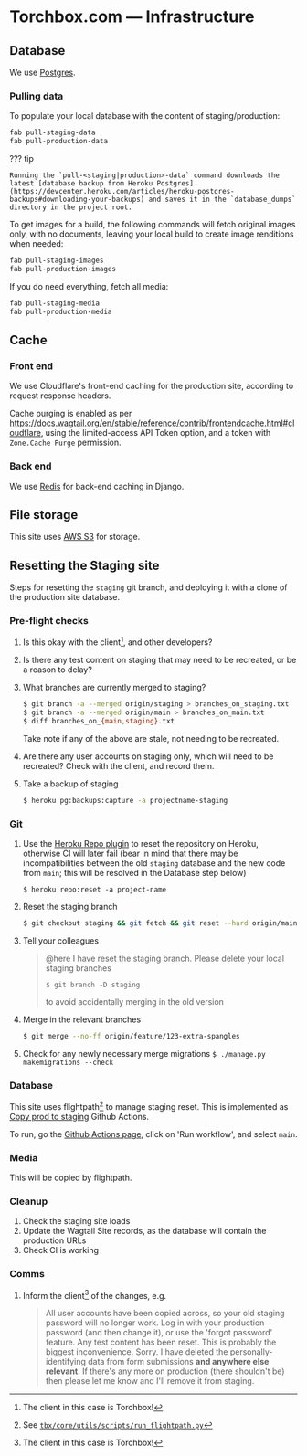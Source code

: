 # Torchbox.com — Infrastructure

## Database

We use [Postgres](https://www.postgresql.org/).

### Pulling data

To populate your local database with the content of staging/production:

```bash
fab pull-staging-data
fab pull-production-data
```

??? tip

    Running the `pull-<staging|production>-data` command downloads the latest [database backup from Heroku Postgres](https://devcenter.heroku.com/articles/heroku-postgres-backups#downloading-your-backups) and saves it in the `database_dumps` directory in the project root.

To get images for a build, the following commands will fetch original images only, with no documents, leaving your local build to create image renditions when needed:

```sh
fab pull-staging-images
fab pull-production-images
```

If you do need everything, fetch all media:

```bash
fab pull-staging-media
fab pull-production-media
```

## Cache

### Front end

We use Cloudflare's front-end caching for the production site, according to request response headers.

Cache purging is enabled as per <https://docs.wagtail.org/en/stable/reference/contrib/frontendcache.html#cloudflare>, using the limited-access API Token option, and a token with `Zone.Cache Purge` permission.

### Back end

We use [Redis](https://redis.io/) for back-end caching in Django.

## File storage

This site uses [AWS S3](https://aws.amazon.com/s3/) for storage.

## Resetting the Staging site

Steps for resetting the `staging` git branch, and deploying it with a clone of the production site database.

### Pre-flight checks

1. Is this okay with the client[^1], and other developers?
1. Is there any test content on staging that may need to be recreated, or be a reason to delay?
1. What branches are currently merged to staging?

   ```bash
   $ git branch -a --merged origin/staging > branches_on_staging.txt
   $ git branch -a --merged origin/main > branches_on_main.txt
   $ diff branches_on_{main,staging}.txt
   ```

   Take note if any of the above are stale, not needing to be recreated.

1. Are there any user accounts on staging only, which will need to be recreated? Check with the client, and record them.
1. Take a backup of staging

   ```bash
   $ heroku pg:backups:capture -a projectname-staging
   ```

### Git

1. Use the [Heroku Repo plugin](https://elements.heroku.com/buildpacks/heroku/heroku-repo) to reset the repository on Heroku, otherwise CI will later fail (bear in mind that there may be incompatibilities between the old `staging` database and the new code from `main`; this will be resolved in the Database step below)
   ```
   $ heroku repo:reset -a project-name
   ```
1. Reset the staging branch
   ```bash
   $ git checkout staging && git fetch && git reset --hard origin/main && git push --force
   ```
1. Tell your colleagues
   > @here I have reset the staging branch. Please delete your local staging branches
   >
   > ```
   > $ git branch -D staging
   > ```
   >
   > to avoid accidentally merging in the old version
1. Merge in the relevant branches
   ```bash
   $ git merge --no-ff origin/feature/123-extra-spangles
   ```
1. Check for any newly necessary merge migrations `$ ./manage.py makemigrations --check`

### Database

This site uses flightpath[^2] to manage staging reset. This is implemented as [Copy prod to staging](https://github.com/torchbox/torchbox.com/actions/workflows/flightpath.yml) Github Actions.

To run, go the [Github Actions page](https://github.com/torchbox/torchbox.com/actions/workflows/flightpath.yml), click on 'Run workflow', and select `main`.

### Media

This will be copied by flightpath.

### Cleanup

1. Check the staging site loads
1. Update the Wagtail Site records, as the database will contain the production URLs
1. Check CI is working

### Comms

1. Inform the client[^1] of the changes, e.g.

   > All user accounts have been copied across, so your old staging password will no longer work. Log in with your production password (and then change it), or use the 'forgot password' feature.
   > Any test content has been reset. This is probably the biggest inconvenience. Sorry.
   > I have deleted the personally-identifying data from form submissions **and anywhere else relevant**. If there's any more on production (there shouldn't be) then please let me know and I'll remove it from staging.

<!-- Footnotes -->

[^1]: The client in this case is Torchbox!
[^2]: See [`tbx/core/utils/scripts/run_flightpath.py`](https://github.com/torchbox/torchbox.com/blob/bfccccca76c389a2f539419e745e7ac5f191ce4c/tbx/core/utils/scripts/run_flightpath.py)

